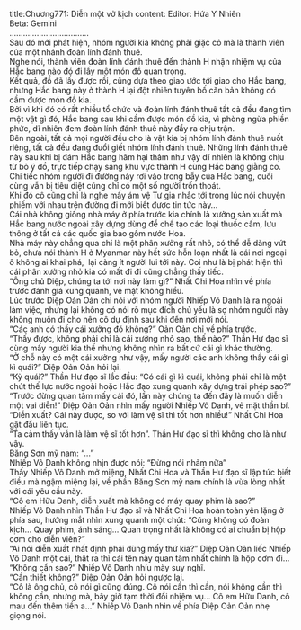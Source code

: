 title:Chương771: Diễn một vở kịch
content:
Editor: Hứa Y Nhiên<br>Beta: Gemini<br>……………………………..<br>Sau đó mới phát hiện, nhóm người kia không phải giặc cỏ mà là thành viên của một nhánh đoàn lính đánh thuê.<br>Nghe nói, thành viên đoàn lính đánh thuê đến thành H nhận nhiệm vụ của Hắc bang nào đó đi lấy một món đồ quan trọng.<br>Kết quả, đồ đã lấy được rồi, cũng dựa theo giao ước tới giao cho Hắc bang, nhưng Hắc bang này ở thành H lại đột nhiên tuyên bố căn bản không có cầm được món đồ kia.<br>Bởi vì khi đó có rất nhiều tổ chức và đoàn lính đánh thuê tất cả đều đang tìm một vật gì đó, Hắc bang sau khi cầm được món đồ kia, vì phòng ngừa phiền phức, dĩ nhiên đem đoàn lính đánh thuê này đẩy ra chịu trận.<br>Bên ngoài, tất cả mọi người đều cho là vật kia bị nhóm lính đánh thuê nuốt riêng, tất cả đều đang đuổi giết nhóm lính đánh thuê. Những lính đánh thuê này sau khi bị đám Hắc bang hãm hại thảm như vậy dĩ nhiên là không chịu từ bỏ ý đồ, trực tiếp chạy sang khu vực thành H cùng Hắc bang giằng co.<br>Chỉ tiếc nhóm người đi đường này rơi vào trong bẫy của Hắc bang, cuối cùng vẫn bị tiêu diệt cũng chỉ có một số người trốn thoát.<br>Khi đó cô cũng chỉ là nghe mấy ám vệ Tư gia nhắc tới trong lúc nói chuyện phiếm với nhau trên đường đi mới biết được tin tức này…<br>Cái nhà không giống nhà máy ở phía trước kia chính là xưởng sản xuất mà Hắc bang nước ngoài xây dựng dùng để chế tạo các loại thuốc cấm, lưu thông ở tất cả các quốc gia bao gồm nước Hoa.<br>Nhà máy này chẳng qua chỉ là một phân xưởng rất nhỏ, có thể dễ dàng vứt bỏ, chưa nói thành H ở Myanmar này hết sức hỗn loạn nhất là cái nơi ngoại ô không ai khai phá,  lại càng ít người lui tới này. Coi như là bị phát hiện thì cái phân xưởng nhỏ kia có mất đi đi cũng chẳng thấy tiếc.<br>“Ông chủ Diệp, chúng ta tới nơi này làm gì?” Nhất Chi Hoa nhìn về phía trước đánh giá xung quanh, vẻ mặt không hiểu.<br>Lúc trước Diệp Oản Oản chỉ nói với nhóm người Nhiếp Vô Danh là ra ngoài làm việc, nhưng lại không có nói rõ mục đích chủ yếu là sợ nhóm người này không muốn đi cho nên cô dự định sau khi đến nơi mới nói.<br>“Các anh có thấy cái xưởng đó không?” Oản Oản chỉ về phía trước.<br>“Thấy được, không phải chỉ là cái xưởng nhỏ sao, thế nào?” Thần Hư đạo sĩ cùng mấy người kia thế nhưng không nhìn ra bất cứ cái gì khác thường.<br>“Ở chỗ này có một cái xưởng như vậy, mấy người các anh không thấy cái gì kì quái?” Diệp Oản Oản hỏi lại.<br>“Kỳ quái?” Thần Hư đạo sĩ lắc đầu: “Có cái gì kì quái, không phải chỉ là một chút thế lực nước ngoài hoặc Hắc đạo xung quanh xây dựng trái phép sao?”<br>“Trước đừng quan tâm mấy cái đó, lần này chúng ta đến đây là muốn diễn một vai diễn!” Diệp Oản Oản nhìn mấy người Nhiếp Vô Danh, vẻ mặt thần bí.<br>“Diễn xuất? Cái này được, so với làm vệ sĩ thì tốt hơn nhiều!” Nhất Chi Hoa gật đầu liên tục.<br>“Ta cảm thấy vẫn là làm vệ sĩ tốt hơn”. Thần Hư đạo sĩ thì không cho là như vậy.<br>Băng Sơn mỹ nam: “…”<br>Nhiếp Vô Danh không nhịn được nói: “Đừng nói nhảm nữa”<br>Thấy Nhiếp Vô Danh mở miệng, Nhất Chi Hoa và Thần Hư đạo sĩ lập tức biết điều mà ngậm miệng lại, về phần Băng Sơn mỹ nam chính là vừa lòng nhất với cái yêu cầu này.<br>“Cô em Hữu Danh, diễn xuất mà không có máy quay phim là sao?”<br>Nhiếp Vô Danh nhìn Thần Hư đạo sĩ và Nhất Chi Hoa hoàn toàn yên lặng ở phía sau, hướng mắt nhìn xung quanh một chút: “Cũng không có đoàn kịch… Quay phim, ánh sáng… Quan trọng nhất là không có ai chuẩn bị hộp cơm cho diễn viên?”<br>“Ai nói diễn xuất nhất định phải dùng mấy thứ kia?” Diệp Oản Oản liếc Nhiếp Vô Danh một cái, thật ra thì cái tên này quan tâm nhất chính là hộp cơm đi…<br>“Không cần sao?” Nhiếp Vô Danh nhíu mày suy nghĩ.<br>“Cần thiết không?” Diệp Oản Oản hỏi ngược lại.<br>“Cô là ông chủ, cô nói gì cũng đúng. Cô nói cần thì cần, nói không cần thì không cần, nhưng mà, bây giờ tạm thời đổi nhiệm vụ… Cô em Hữu Danh, cô mau đến thêm tiền a…” Nhiếp Vô Danh nhìn về phía Diệp Oản Oản nhẹ giọng nói.